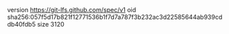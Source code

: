 version https://git-lfs.github.com/spec/v1
oid sha256:057f5d17b821f12771536b1f7d7a787f3b232ac3d22585644ab939cddb40fdb5
size 3120
